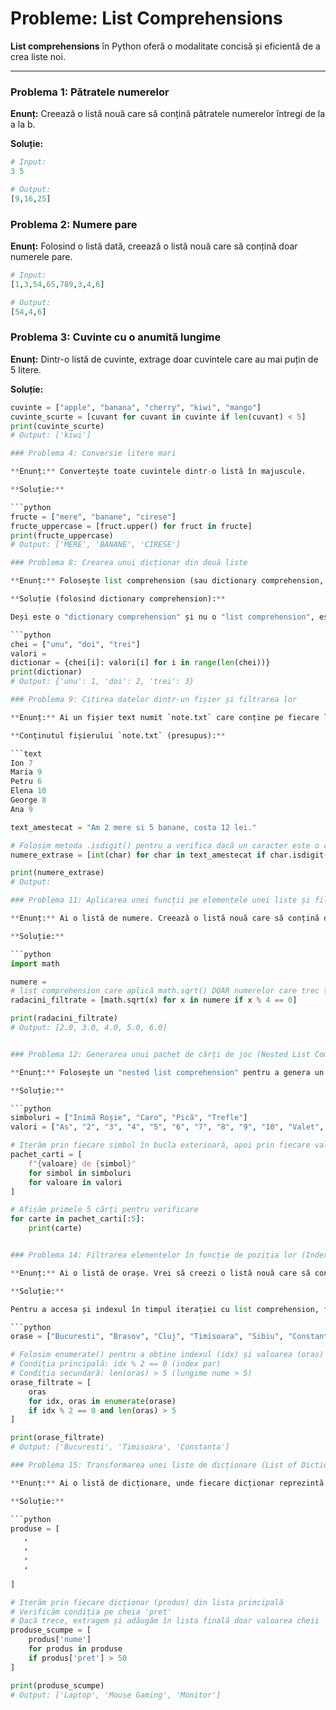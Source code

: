 # Probleme: List Comprehensions

**List comprehensions** în Python oferă o modalitate concisă și eficientă de a crea liste noi.

---

### Problema 1: Pătratele numerelor

**Enunț:** Creează o listă nouă care să conțină pătratele numerelor întregi de la a la b.

**Soluție:**

```python
# Input:
3 5
```
```python
# Output:
[9,16,25]
```

### Problema 2: Numere pare

**Enunț:** Folosind o listă dată, creează o listă nouă care să conțină doar numerele pare.

```python
# Input:
[1,3,54,65,789,3,4,6]
```

```python
# Output:
[54,4,6]
```

### Problema 3: Cuvinte cu o anumită lungime

**Enunț:** Dintr-o listă de cuvinte, extrage doar cuvintele care au mai puțin de 5 litere.

**Soluție:**

```python
cuvinte = ["apple", "banana", "cherry", "kiwi", "mango"]
cuvinte_scurte = [cuvant for cuvant in cuvinte if len(cuvant) < 5]
print(cuvinte_scurte)
# Output: ['kiwi']

### Problema 4: Conversie litere mari

**Enunț:** Convertește toate cuvintele dintr-o listă în majuscule.

**Soluție:**

```python
fructe = ["mere", "banane", "cirese"]
fructe_uppercase = [fruct.upper() for fruct in fructe]
print(fructe_uppercase)
# Output: ['MERE', 'BANANE', 'CIRESE']

### Problema 8: Crearea unui dicționar din două liste

**Enunț:** Folosește list comprehension (sau dictionary comprehension, care este înrudită) pentru a crea un dicționar din două liste, una conținând cheile și alta valorile corespunzătoare. Presupune că listele au aceeași lungime.

**Soluție (folosind dictionary comprehension):**

Deși este o "dictionary comprehension" și nu o "list comprehension", este o extindere logică și folosește un principiu similar.

```python
chei = ["unu", "doi", "trei"]
valori =
dictionar = {chei[i]: valori[i] for i in range(len(chei))}
print(dictionar)
# Output: {'unu': 1, 'doi': 2, 'trei': 3}

### Problema 9: Citirea datelor dintr-un fișier și filtrarea lor

**Enunț:** Ai un fișier text numit `note.txt` care conține pe fiecare linie numele unui student și nota sa (separate prin spațiu). Folosind list comprehension, citește fișierul și creează o listă care să conțină numele studenților care au obținut o notă mai mare sau egală cu 9.

**Conținutul fișierului `note.txt` (presupus):**

```text
Ion 7
Maria 9
Petru 6
Elena 10
George 8
Ana 9

text_amestecat = "Am 2 mere si 5 banane, costa 12 lei."

# Folosim metoda .isdigit() pentru a verifica dacă un caracter este o cifră
numere_extrase = [int(char) for char in text_amestecat if char.isdigit()]

print(numere_extrase)
# Output:

### Problema 11: Aplicarea unei funcții pe elementele unei liste și filtrarea simultană

**Enunț:** Ai o listă de numere. Creează o listă nouă care să conțină doar rădăcinile pătrate ale numerelor care sunt divizibile cu 4.

**Soluție:**

```python
import math

numere =
# list comprehension care aplică math.sqrt() DOAR numerelor care trec testul "if"
radacini_filtrate = [math.sqrt(x) for x in numere if x % 4 == 0]

print(radacini_filtrate)
# Output: [2.0, 3.0, 4.0, 5.0, 6.0]


### Problema 12: Generarea unui pachet de cărți de joc (Nested List Comprehension)

**Enunț:** Folosește un "nested list comprehension" pentru a genera un pachet complet de 52 de cărți de joc. Pachetul trebuie să fie o listă de șiruri de caractere (`strings`), unde fiecare element combină valoarea cărții cu simbolul suitei (ex: "2 de Inimă Roșie", "Rege de Pică").

**Soluție:**

```python
simboluri = ["Inimă Roșie", "Caro", "Pică", "Trefle"]
valori = ["As", "2", "3", "4", "5", "6", "7", "8", "9", "10", "Valet", "Damă", "Rege"]

# Iterăm prin fiecare simbol în bucla exterioară, apoi prin fiecare valoare în cea interioară
pachet_carti = [
    f"{valoare} de {simbol}" 
    for simbol in simboluri 
    for valoare in valori
]

# Afișăm primele 5 cărți pentru verificare
for carte in pachet_carti[:5]:
    print(carte)


### Problema 14: Filtrarea elementelor în funcție de poziția lor (Index)

**Enunț:** Ai o listă de orașe. Vrei să creezi o listă nouă care să conțină doar orașele care se află la un index par (0, 2, 4, etc.) în lista originală *și* care au o lungime a numelui mai mare de 5 caractere.

**Soluție:**

Pentru a accesa și indexul în timpul iterației cu list comprehension, folosim funcția încorporată `enumerate()`.

```python
orase = ["Bucuresti", "Brasov", "Cluj", "Timisoara", "Sibiu", "Constanta"]

# Folosim enumerate() pentru a obține indexul (idx) și valoarea (oras)
# Condiția principală: idx % 2 == 0 (index par)
# Condiția secundară: len(oras) > 5 (lungime nume > 5)
orase_filtrate = [
    oras 
    for idx, oras in enumerate(orase) 
    if idx % 2 == 0 and len(oras) > 5
]

print(orase_filtrate)
# Output: ['Bucuresti', 'Timisoara', 'Constanta']

### Problema 15: Transformarea unei liste de dicționare (List of Dictionaries)

**Enunț:** Ai o listă de dicționare, unde fiecare dicționar reprezintă un produs cu numele și prețul său. Vrei să creezi o singură listă care să conțină doar numele produselor care costă mai mult de 50 RON.

**Soluție:**

```python
produse = [
   ,
   ,
   ,
   ,
   
]

# Iterăm prin fiecare dicționar (produs) din lista principală
# Verificăm condiția pe cheia 'pret'
# Dacă trece, extragem și adăugăm în lista finală doar valoarea cheii 'nume'
produse_scumpe = [
    produs['nume'] 
    for produs in produse 
    if produs['pret'] > 50
]

print(produse_scumpe)
# Output: ['Laptop', 'Mouse Gaming', 'Monitor']
